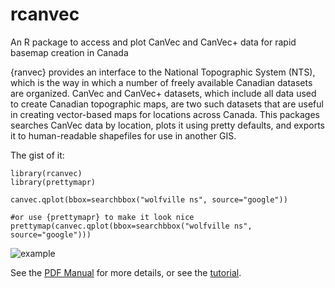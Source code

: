 # rcanvec
An R package to access and plot CanVec and CanVec+ data for rapid basemap creation in Canada

{ranvec} provides an interface to the National Topographic System (NTS), which is
the way in which a number of freely available Canadian datasets 
are organized. CanVec and CanVec+ datasets, which include all data used
to create Canadian topographic maps, are two such datasets that are useful
in creating vector-based maps for locations across Canada. This packages searches
CanVec data by location, plots it using pretty defaults, and exports it to
human-readable shapefiles for use in another GIS.

The gist of it:
```
library(rcanvec)
library(prettymapr)

canvec.qplot(bbox=searchbbox("wolfville ns", source="google"))

#or use {prettymapr} to make it look nice
prettymap(canvec.qplot(bbox=searchbbox("wolfville ns", source="google")))
```
![example](https://cloud.githubusercontent.com/assets/10995762/10892282/e17317c6-8178-11e5-8c9d-b7136796bb66.png)


See the [PDF Manual](https://github.com/paleolimbot/rcanvec/files/15517/rcanvec_0.1.3-manual.pdf) for more details, or see the [tutorial](tutorial/rcanvec_tutorial.md).
